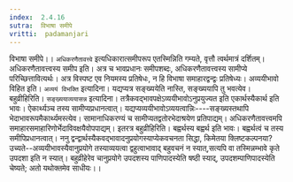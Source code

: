 ```yaml
---
index:  2.4.16
sutra:  विभाषा समीपे
vritti:  padamanjari
---
```


विभाषा समीपे।। `अधिकरणैतावत्त्वे` इत्यधिकारात्समीपरूप एतस्मिन्निति गम्यते, वृत्तौ त्वर्थमात्रं दर्शितम्। अधिकरणैतावत्त्वस्य समीप इति। अत्र च भावप्रधानः समीपशब्दः, अधिकरणैतावत्त्वस्य सामीप्ये परिच्छित्तावित्यर्थः। अत्र विस्पष्ट एव नियमस्य प्रतिषेधः, न हि विभाषा समाहारद्वन्द्वः प्रतिषेध्यः। अव्ययीभावो विहित इति। `अव्ययं विभक्ति` इत्यादिना। यद्यप्यत्र सङ्ख्ययेति नास्ति, सङ्ख्ययापि तु भवत्येव। बहुव्रीहिरिति। `सङ्ख्ययाव्ययासन्न` इत्यादिना। तत्रैकवद्भावपक्षेऽव्ययीभावोऽनुप्रयुज्यत इति एकार्थस्यैकार्थ इति भावः। ऐकार्थ्यञ्च तस्य सामीप्यप्रधानत्वात्। यद्यप्यव्ययीभावोऽव्ययत्वान्निः----सङ्ख्यस्तथापि भेदाभावरूपमैकार्थ्यमस्त्येव। सामानाधिकरण्यं च सामीप्यतद्वतोरभेदाश्रयेण प्रतिपाद्यम्। अधिकरणैतावत्त्वमपि समाहारसमाहारिणोर्भेदाविवक्षयैवोपपाद्यम्। इतरत्र बहुव्रीहिरिति। बह्वर्थस्य बह्वर्थ इति भावः। बह्वर्थत्वं च तस्य समीपिप्रधानत्वात्। ननु द्वन्द्वार्थस्यैकवद्भावादनुप्रयोगस्याप्येकवचनता सिद्धा, किमेतया क्लिष्टकल्पनया? उच्यते--अव्ययीभावस्यैवानुप्रयोगे तस्याव्ययत्वा द्वहुत्वाभावाद् बहुवचनं न स्यात्,सत्यपि वा तस्मिन्नम्भावे कृते उपदशा इति न स्यात्। बहुव्रीहेरेव चानुप्रयोगे उपदशस्य पाणिपादस्येति षष्ठी स्याद्, उपदशम्पाणिपादस्येति चेष्यते; अतो यथोक्तमेव साधीयः।।
